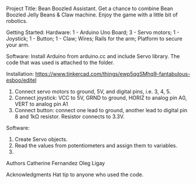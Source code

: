 Project Title:
Bean Boozled Assistant.
Get a chance to combine Bean Boozled Jelly Beans & Claw machine. Enjoy the game with a little bit of robotics.


Getting Started:
Hardware:
1 - Arduino Uno Board;
3 - Servo motors;
 1 - Joystick;
 1 - Button;
 1 - Claw;
 Wires;
 Rails for the arm;
 Platform to secure your arm.
 
 Software:
Install Arduino from arduino.cc and include Servo library. The code that was used is attached to the folder.

Installation:
https://www.tinkercad.com/things/ewp5qgSMhq9-fantabulous-esboo/editel
1. Connect servo motors to ground, 5V, and digital pins, i.e. 3, 4, 5.
2. Connect joystick: VCC to 5V, GRND to ground, HORIZ to analog pin A0, VERT to analog pin A1
3. Connect button: connect one lead to ground, another lead to digital pin 8 and 1kΩ resistor. Resistor connects to 3.3V.

Software:
1. Create Servo objects.
2. Read the values from potentiometers and assign them to variables.
3. 
Authors
Catherine Fernandez
Oleg Ligay

Acknowledgments
Hat tip to anyone who used the code.

